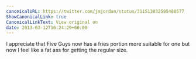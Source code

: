 ```yaml
---
canonicalURL: https://twitter.com/jmjordan/status/311513032595480577
ShowCanonicalLink: true
CanonicalLinkText: View original on
date: 2013-03-12T16:24:29+00:00
---
```

I appreciate that Five Guys now has a fries portion more suitable for one but now I feel like a fat ass for getting the regular size.